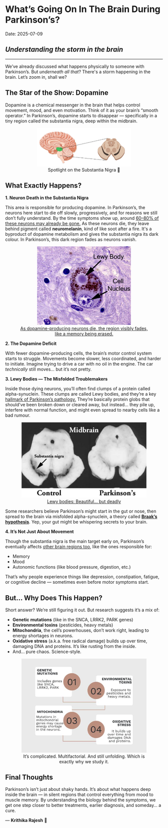  
# What’s Going On In The Brain During Parkinson’s?
Date: 2025-07-09
## *Understanding the storm in the brain*
---

We’ve already discussed what happens physically to someone with Parkinson’s. But *underneath all that*? There's a storm happening in the brain.
Let’s zoom in, shall we? 

## The Star of the Show: Dopamine

Dopamine is a chemical messenger in the brain that helps control movement, mood, and even motivation. Think of it as your brain’s “smooth operator.”
In Parkinson’s, dopamine starts to disappear — specifically in a tiny region called the substantia nigra, deep within the midbrain.

<Figure style="text-align: center;">
<img src="../assets/01.png" alt="Me" width="300" />
<figcaption> Spotlight on the Substantia Nigra 🔦</figcaption>
</figure>

## What Exactly Happens?
**1. Neuron Death in the Substantia Nigra**

This area is responsible for producing dopamine.
In Parkinson’s, the neurons here start to die off slowly, progressively, and for reasons we still don’t fully understand.
By the time symptoms show up, around [60–80% of these neurons may already be gone.](https://pmc.ncbi.nlm.nih.gov/articles/PMC2918373/#R26)
As these neurons die, they leave behind pigment called **neuromelanin**, kind of like soot after a fire. It's a byproduct of dopamine metabolism and gives the substantia nigra its dark colour. In Parkinson’s, this dark region fades as neurons vanish.

 <Figure style="text-align: center;">
<img src="../assets/02.jpg" alt="Me" width="300" />
<figcaption>
<a href="https://scienceofparkinsons.com/2019/03/12/neuromelanin/" target="_blank">
      As dopamine-producing neurons die, the region visibly fades, like a memory being erased.
    </a>
</figcaption>
</figure>

**2. The Dopamine Deficit**

With fewer dopamine-producing cells, the brain’s motor control system starts to struggle. Movements become slower, less coordinated, and harder to initiate.
Imagine trying to drive a car with no oil in the engine. The car *technically* still moves… but it’s not pretty.

**3. Lewy Bodies — The Misfolded Troublemakers**

Inside those dying neurons, you’ll often find clumps of a protein called alpha-synuclein. These clumps are called Lewy bodies, and they’re a key [hallmark of Parkinson’s pathology.](https://febs.onlinelibrary.wiley.com/doi/pdf/10.1111/febs.12335)
They’re basically protein globs that should’ve been broken down or cleared away, but instead… they pile up, interfere with normal function, and might even spread to nearby cells like a bad rumour.

 <Figure style="text-align: center;">
<img src="../assets/03.jpg" alt="Me" width="400" />
<figcaption>
<a href="https://scienceofparkinsons.com/2018/10/20/lewy/" target="_blank">
     Lewy bodies: Beautiful… but deadly
    </a>
</figcaption>
</figure>

Some researchers believe Parkinson’s might start in the gut or nose, then spread to the brain via misfolded alpha-synuclein, a theory called [**Braak’s hypothesis**](https://pmc.ncbi.nlm.nih.gov/articles/PMC5304413/). Yep, your gut might be whispering secrets to your brain.

**4. It’s Not Just About Movement**
   
Though the substantia nigra is the main target early on, Parkinson’s eventually affects [other brain regions too](https://www.parkinsons.org.uk/research/research-blog/research-explained/what-areas-brain-are-affected-parkinsons), like the ones responsible for:
* Memory 
* Mood 
* Autonomic functions (like blood pressure, digestion, etc.)
  
That’s why people experience things like depression, constipation, fatigue, or cognitive decline — sometimes even before motor symptoms start.

## But… Why Does This Happen?

Short answer? We’re still figuring it out.
But research suggests it’s a mix of:
* **Genetic mutations** (like in the SNCA, LRRK2, PARK genes)
* **Environmental toxins** (pesticides, heavy metals)
* **Mitochondria**, the cell’s powerhouses, don’t work right, leading to energy shortages in neurons.
* **Oxidative stress** (a.k.a. free radical damage) builds up over time, damaging DNA and proteins. It’s like rusting from the inside.
* And… pure chaos. Science-style.

 <Figure style="text-align: center;">
<img src="../assets/04.jpg" alt="Me" width="400" />
<figcaption>It’s complicated. Multifactorial. And still unfolding. Which is exactly why we study it.</figcaption>
</figure>

## Final Thoughts
Parkinson’s isn’t just about shaky hands. It’s about what happens deep inside the brain — in silent regions that control everything from mood to muscle memory.
By understanding the biology behind the symptoms, we get one step closer to better treatments, earlier diagnosis, and someday… a cure.

— **Krithika Rajesh** 🧠


